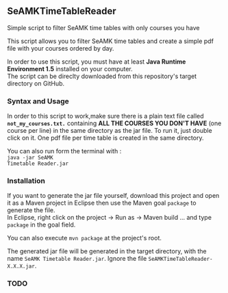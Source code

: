 <h2>SeAMKTimeTableReader</h2>
Simple script to filter SeAMK time tables with only courses you have


This script allows you to filter SeAMK time tables and create a simple pdf file with your courses ordered by day.

In order to use this script, you must have at least <b>Java Runtime Environment 1.5</b> installed on your computer.<br/>
The script can be direclty downloaded from this repository's target directory on GitHub.


<h3>Syntax and Usage</h3>

In order to this script to work,make sure there is a plain text file called <code><b>not_my_courses.txt.</b></code> containing <b>ALL THE COURSES YOU DON'T HAVE</b> (one course per line) in the same directory as the jar file.
To run it, just double click on it. One pdf file per time table is created in the same directory.

You can also run form the terminal with : <br/><code>java -jar SeAMK Timetable Reader.jar</code>


<h3>Installation</h3>
If you want to generate the jar file yourself, download this project and open it as a Maven project in Eclipse then use the Maven goal <code>package</code> to generate the file.<br/>
In Eclipse, right click on the project -> Run as -> Maven build ... and type <code>package</code> in the goal field.

You can also execute <code>mvn package</code> at the project's root.

The generated jar file will be generated in the target directory, with the name <code>SeAMK Timetable Reader.jar</code>. Ignore the file <code>SeAMKTimeTableReader-X.X.X.jar</code>.

<h3>TODO</h3>
<ul>
</ul>

